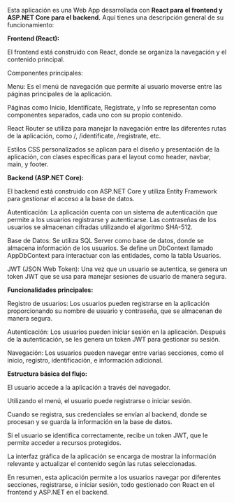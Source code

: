 Esta aplicación es una Web App desarrollada con **React para el frontend y ASP.NET Core para el backend.** Aquí tienes una descripción general de su funcionamiento:

**Frontend (React):**

El frontend está construido con React, donde se organiza la navegación y el contenido principal.

Componentes principales:

Menu: Es el menú de navegación que permite al usuario moverse entre las páginas principales de la aplicación.

Páginas como Inicio, Identifícate, Regístrate, y Info se representan como componentes separados, cada uno con su propio contenido.

React Router se utiliza para manejar la navegación entre las diferentes rutas de la aplicación, como /, /identificate, /registrate, etc.

Estilos CSS personalizados se aplican para el diseño y presentación de la aplicación, con clases específicas para el layout como header, navbar, main, y footer.

**Backend (ASP.NET Core):**

El backend está construido con ASP.NET Core y utiliza Entity Framework para gestionar el acceso a la base de datos.

Autenticación: La aplicación cuenta con un sistema de autenticación que permite a los usuarios registrarse y autenticarse. Las contraseñas de los usuarios se almacenan cifradas utilizando el algoritmo SHA-512.

Base de Datos: Se utiliza SQL Server como base de datos, donde se almacena información de los usuarios. Se define un DbContext llamado AppDbContext para interactuar con las entidades, como la tabla Usuarios.

JWT (JSON Web Token): Una vez que un usuario se autentica, se genera un token JWT que se usa para manejar sesiones de usuario de manera segura.

**Funcionalidades principales:**

Registro de usuarios: Los usuarios pueden registrarse en la aplicación proporcionando su nombre de usuario y contraseña, que se almacenan de manera segura.

Autenticación: Los usuarios pueden iniciar sesión en la aplicación. Después de la autenticación, se les genera un token JWT para gestionar su sesión.

Navegación: Los usuarios pueden navegar entre varias secciones, como el inicio, registro, identificación, e información adicional.

**Estructura básica del flujo:**

El usuario accede a la aplicación a través del navegador.

Utilizando el menú, el usuario puede registrarse o iniciar sesión.

Cuando se registra, sus credenciales se envían al backend, donde se procesan y se guarda la información en la base de datos.

Si el usuario se identifica correctamente, recibe un token JWT, que le permite acceder a recursos protegidos.

La interfaz gráfica de la aplicación se encarga de mostrar la información relevante y actualizar el contenido según las rutas seleccionadas.

En resumen, esta aplicación permite a los usuarios navegar por diferentes secciones, registrarse, e iniciar sesión, todo gestionado con React en el frontend y ASP.NET en el backend.
